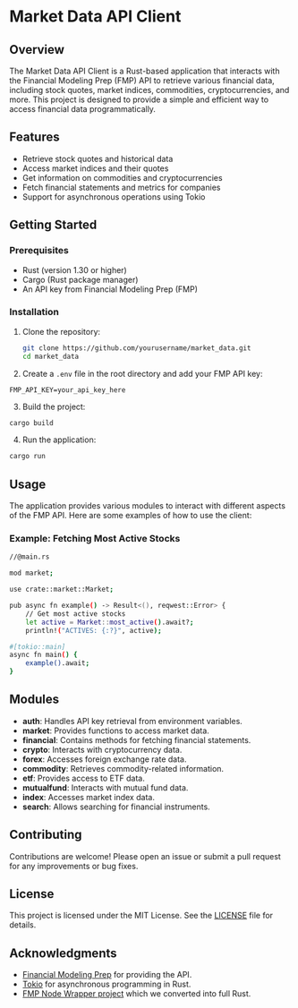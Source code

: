 # Market Data API Client

## Overview

The Market Data API Client is a Rust-based application that interacts with the Financial Modeling Prep (FMP) API to retrieve various financial data, including stock quotes, market indices, commodities, cryptocurrencies, and more. This project is designed to provide a simple and efficient way to access financial data programmatically.

## Features

- Retrieve stock quotes and historical data
- Access market indices and their quotes
- Get information on commodities and cryptocurrencies
- Fetch financial statements and metrics for companies
- Support for asynchronous operations using Tokio

## Getting Started

### Prerequisites

- Rust (version 1.30 or higher)
- Cargo (Rust package manager)
- An API key from Financial Modeling Prep (FMP)

### Installation

1. Clone the repository:

   ```bash
   git clone https://github.com/yourusername/market_data.git
   cd market_data

2. Create a `.env` file in the root directory and add your FMP API key:

```plaintext
FMP_API_KEY=your_api_key_here
```

3. Build the project:

```bash
cargo build
```

4. Run the application:

```bash
cargo run
```

## Usage

The application provides various modules to interact with different aspects of the FMP API. Here are some examples of how to use the client:

### Example: Fetching Most Active Stocks

```bash
//@main.rs 

mod market;

use crate::market::Market;

pub async fn example() -> Result<(), reqwest::Error> {
    // Get most active stocks
    let active = Market::most_active().await?;
    println!("ACTIVES: {:?}", active);

#[tokio::main]
async fn main() {
    example().await;
}
```

## Modules

- **auth**: Handles API key retrieval from environment variables.
- **market**: Provides functions to access market data.
- **financial**: Contains methods for fetching financial statements.
- **crypto**: Interacts with cryptocurrency data.
- **forex**: Accesses foreign exchange rate data.
- **commodity**: Retrieves commodity-related information.
- **etf**: Provides access to ETF data.
- **mutualfund**: Interacts with mutual fund data.
- **index**: Accesses market index data.
- **search**: Allows searching for financial instruments.

## Contributing

Contributions are welcome! Please open an issue or submit a pull request for any improvements or bug fixes.

## License

This project is licensed under the MIT License. See the [LICENSE](LICENSE) file for details.

## Acknowledgments

- [Financial Modeling Prep](https://financialmodelingprep.com/) for providing the API.
- [Tokio](https://tokio.rs/) for asynchronous programming in Rust.
- [FMP Node Wrapper project](https://github.com/patelneel55/financialmodelingprep) which we converted into full Rust.
